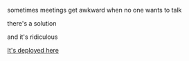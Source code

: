 sometimes meetings get awkward when no one wants to talk

there's a solution

and it's ridiculous

[It's deployed here](https://humanchooser4000.vercel.app/)
